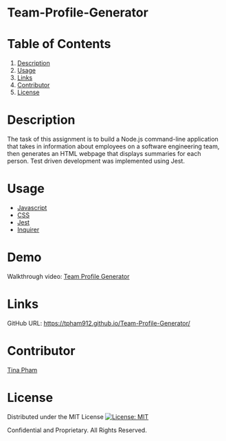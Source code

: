 # Team-Profile-Generator

# Table of Contents
  <ol>
    <li><a href="#description">Description</a></li>
    <li><a href="#usage">Usage</a></li>
    <li><a href="#links">Links</a></li>
    <li><a href="#contributors">Contributor</a></li>
    <li><a href="#license">License</a></li>
  </ol>

# Description
The task of this assignment is to build a Node.js command-line application that takes in information about employees on a software engineering team, then generates an HTML webpage that displays summaries for each person. Test driven development was implemented using Jest. 

# Usage

- [Javascript](https://www.javascript.com/)
- [CSS](https://developer.mozilla.org/en-US/docs/Web/CSS)
- [Jest](https://jestjs.io/)
- [Inquirer](https://www.npmjs.com/package/inquirer)

# Demo 

Walkthrough video: [Team Profile Generator](https://watch.screencastify.com/v/RXrvNl6bLHCQgnbUxQNZ)

# Links

GitHub URL: https://tpham912.github.io/Team-Profile-Generator/

# Contributor 

[Tina Pham](https://github.com/tpham912)

# License

Distributed under the MIT License [![License: MIT](https://img.shields.io/badge/License-MIT-yellow.svg)](https://opensource.org/licenses/MIT) 

Confidential and Proprietary. All Rights Reserved.